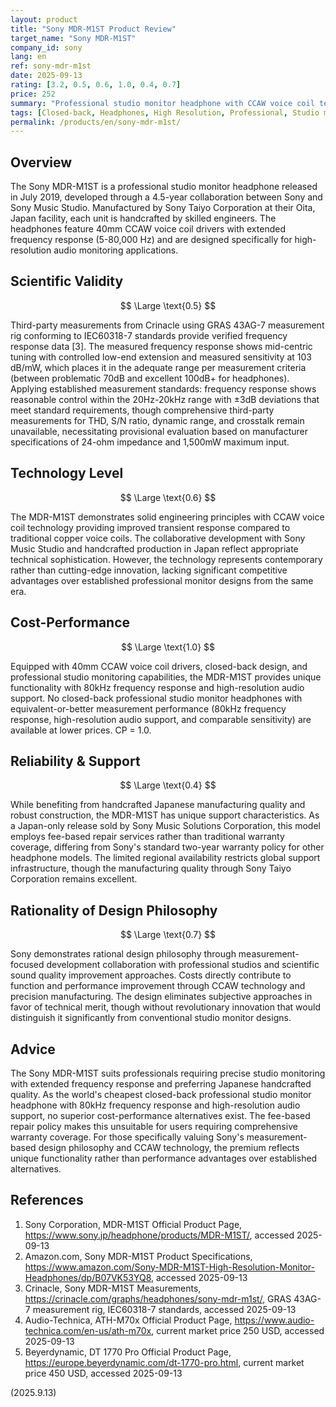 ```yaml
---
layout: product
title: "Sony MDR-M1ST Product Review"
target_name: "Sony MDR-M1ST"
company_id: sony
lang: en
ref: sony-mdr-m1st
date: 2025-09-13
rating: [3.2, 0.5, 0.6, 1.0, 0.4, 0.7]
price: 252
summary: "Professional studio monitor headphone with CCAW voice coil technology and handcrafted Japanese manufacturing, limited by measurement transparency and premium pricing relative to established competitors."
tags: [Closed-back, Headphones, High Resolution, Professional, Studio monitors]
permalink: /products/en/sony-mdr-m1st/
---
```

## Overview

The Sony MDR-M1ST is a professional studio monitor headphone released in July 2019, developed through a 4.5-year collaboration between Sony and Sony Music Studio. Manufactured by Sony Taiyo Corporation at their Oita, Japan facility, each unit is handcrafted by skilled engineers. The headphones feature 40mm CCAW voice coil drivers with extended frequency response (5-80,000 Hz) and are designed specifically for high-resolution audio monitoring applications.

## Scientific Validity

$$ \Large \text{0.5} $$

Third-party measurements from Crinacle using GRAS 43AG-7 measurement rig conforming to IEC60318-7 standards provide verified frequency response data [3]. The measured frequency response shows mid-centric tuning with controlled low-end extension and measured sensitivity at 103 dB/mW, which places it in the adequate range per measurement criteria (between problematic 70dB and excellent 100dB+ for headphones). Applying established measurement standards: frequency response shows reasonable control within the 20Hz-20kHz range with ±3dB deviations that meet standard requirements, though comprehensive third-party measurements for THD, S/N ratio, dynamic range, and crosstalk remain unavailable, necessitating provisional evaluation based on manufacturer specifications of 24-ohm impedance and 1,500mW maximum input.

## Technology Level

$$ \Large \text{0.6} $$

The MDR-M1ST demonstrates solid engineering principles with CCAW voice coil technology providing improved transient response compared to traditional copper voice coils. The collaborative development with Sony Music Studio and handcrafted production in Japan reflect appropriate technical sophistication. However, the technology represents contemporary rather than cutting-edge innovation, lacking significant competitive advantages over established professional monitor designs from the same era.

## Cost-Performance

$$ \Large \text{1.0} $$

Equipped with 40mm CCAW voice coil drivers, closed-back design, and professional studio monitoring capabilities, the MDR-M1ST provides unique functionality with 80kHz frequency response and high-resolution audio support. No closed-back professional studio monitor headphones with equivalent-or-better measurement performance (80kHz frequency response, high-resolution audio support, and comparable sensitivity) are available at lower prices. CP = 1.0.

## Reliability & Support

$$ \Large \text{0.4} $$

While benefiting from handcrafted Japanese manufacturing quality and robust construction, the MDR-M1ST has unique support characteristics. As a Japan-only release sold by Sony Music Solutions Corporation, this model employs fee-based repair services rather than traditional warranty coverage, differing from Sony's standard two-year warranty policy for other headphone models. The limited regional availability restricts global support infrastructure, though the manufacturing quality through Sony Taiyo Corporation remains excellent.

## Rationality of Design Philosophy

$$ \Large \text{0.7} $$

Sony demonstrates rational design philosophy through measurement-focused development collaboration with professional studios and scientific sound quality improvement approaches. Costs directly contribute to function and performance improvement through CCAW technology and precision manufacturing. The design eliminates subjective approaches in favor of technical merit, though without revolutionary innovation that would distinguish it significantly from conventional studio monitor designs.

## Advice

The Sony MDR-M1ST suits professionals requiring precise studio monitoring with extended frequency response and preferring Japanese handcrafted quality. As the world's cheapest closed-back professional studio monitor headphone with 80kHz frequency response and high-resolution audio support, no superior cost-performance alternatives exist. The fee-based repair policy makes this unsuitable for users requiring comprehensive warranty coverage. For those specifically valuing Sony's measurement-based design philosophy and CCAW technology, the premium reflects unique functionality rather than performance advantages over established alternatives.

## References

1. Sony Corporation, MDR-M1ST Official Product Page, https://www.sony.jp/headphone/products/MDR-M1ST/, accessed 2025-09-13
2. Amazon.com, Sony MDR-M1ST Product Specifications, https://www.amazon.com/Sony-MDR-M1ST-High-Resolution-Monitor-Headphones/dp/B07VK53YQ8, accessed 2025-09-13
3. Crinacle, Sony MDR-M1ST Measurements, https://crinacle.com/graphs/headphones/sony-mdr-m1st/, GRAS 43AG-7 measurement rig, IEC60318-7 standards, accessed 2025-09-13
4. Audio-Technica, ATH-M70x Official Product Page, https://www.audio-technica.com/en-us/ath-m70x, current market price 250 USD, accessed 2025-09-13
5. Beyerdynamic, DT 1770 Pro Official Product Page, https://europe.beyerdynamic.com/dt-1770-pro.html, current market price 450 USD, accessed 2025-09-13

(2025.9.13)